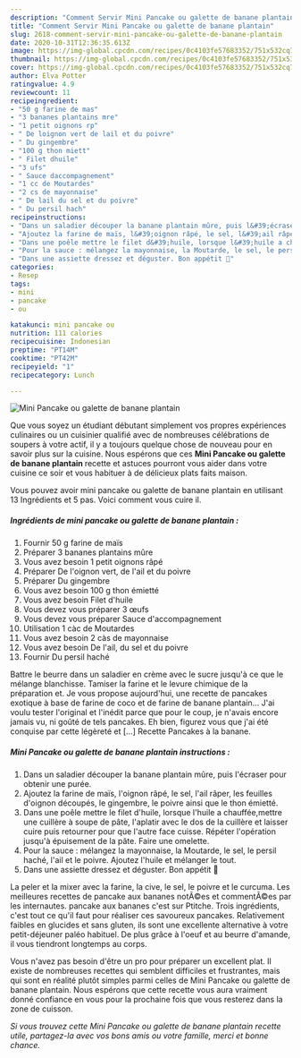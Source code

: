 ```yaml
---
description: "Comment Servir Mini Pancake ou galette de banane plantain"
title: "Comment Servir Mini Pancake ou galette de banane plantain"
slug: 2618-comment-servir-mini-pancake-ou-galette-de-banane-plantain
date: 2020-10-31T12:36:35.613Z
image: https://img-global.cpcdn.com/recipes/0c4103fe57683352/751x532cq70/mini-pancake-ou-galette-de-banane-plantain-photo-principale-de-la-recette.jpg
thumbnail: https://img-global.cpcdn.com/recipes/0c4103fe57683352/751x532cq70/mini-pancake-ou-galette-de-banane-plantain-photo-principale-de-la-recette.jpg
cover: https://img-global.cpcdn.com/recipes/0c4103fe57683352/751x532cq70/mini-pancake-ou-galette-de-banane-plantain-photo-principale-de-la-recette.jpg
author: Elva Potter
ratingvalue: 4.9
reviewcount: 11
recipeingredient:
- "50 g farine de mas"
- "3 bananes plantains mre"
- "1 petit oignons rp"
- " De loignon vert de lail et du poivre"
- " Du gingembre"
- "100 g thon miett"
- " Filet dhuile"
- "3 ufs"
- " Sauce daccompagnement"
- "1 cc de Moutardes"
- "2 cs de mayonnaise"
- " De lail du sel et du poivre"
- " Du persil hach"
recipeinstructions:
- "Dans un saladier découper la banane plantain mûre, puis l&#39;écraser pour obtenir une purée."
- "Ajoutez la farine de maïs, l&#39;oignon râpé, le sel, l&#39;ail râper, les feuilles d&#39;oignon découpés, le gingembre, le poivre ainsi que le thon émietté."
- "Dans une poêle mettre le filet d&#39;huile, lorsque l&#39;huile a chauffée,mettre une cuillère à soupe de pâte, l&#39;aplatir avec le dos de la cuillère et laisser cuire puis retourner pour que l&#39;autre face cuisse. Répéter l&#39;opération jusqu&#39;à épuisement de la pâte. Faire une omelette."
- "Pour la sauce : mélangez la mayonnaise, la Moutarde, le sel, le persil haché, l&#39;ail et le poivre. Ajoutez l&#39;huile et mélanger le tout."
- "Dans une assiette dressez et déguster. Bon appétit 🤗"
categories:
- Resep
tags:
- mini
- pancake
- ou

katakunci: mini pancake ou 
nutrition: 111 calories
recipecuisine: Indonesian
preptime: "PT14M"
cooktime: "PT42M"
recipeyield: "1"
recipecategory: Lunch

---
```



![Mini Pancake ou galette de banane plantain](https://img-global.cpcdn.com/recipes/0c4103fe57683352/751x532cq70/mini-pancake-ou-galette-de-banane-plantain-photo-principale-de-la-recette.jpg)

Que vous soyez un étudiant débutant simplement vos propres expériences culinaires ou un cuisinier qualifié avec de nombreuses célébrations de soupers à votre actif, il y a toujours quelque chose de nouveau pour en savoir plus sur la cuisine. Nous espérons que ces <strong> Mini Pancake ou galette de banane plantain </strong> recette et astuces pourront vous aider dans votre cuisine ce soir et vous habituer à de délicieux plats faits maison.

<!--inarticleads1-->

Vous pouvez avoir mini pancake ou galette de banane plantain en utilisant 13 Ingrédients et 5 pas. Voici comment vous cuire il.

##### Ingrédients de mini pancake ou galette de banane plantain :

1. Fournir 50 g farine de maïs
1. Préparer 3 bananes plantains mûre
1. Vous avez besoin 1 petit oignons râpé
1. Préparer  De l&#39;oignon vert, de l&#39;ail et du poivre
1. Préparer  Du gingembre
1. Vous avez besoin 100 g thon émietté
1. Vous avez besoin  Filet d&#39;huile
1. Vous devez vous préparer 3 œufs
1. Vous devez vous préparer  Sauce d&#39;accompagnement
1. Utilisation 1 càc de Moutardes
1. Vous avez besoin 2 càs de mayonnaise
1. Vous avez besoin  De l&#39;ail, du sel et du poivre
1. Fournir  Du persil haché


Battre le beurre dans un saladier en crème avec le sucre jusqu&#39;à ce que le mélange blanchisse. Tamiser la farine et le levure chimique de la préparation et. Je vous propose aujourd&#39;hui, une recette de pancakes exotique à base de farine de coco et de farine de banane plantain… J&#39;ai voulu tester l&#39;original et l&#39;inédit parce que pour le coup, je n&#39;avais encore jamais vu, ni goûté de tels pancakes. Eh bien, figurez vous que j&#39;ai été conquise par cette légèreté et […] Recette Pancakes à la banane. 

<!--inarticleads2-->

##### Mini Pancake ou galette de banane plantain instructions :

1. Dans un saladier découper la banane plantain mûre, puis l&#39;écraser pour obtenir une purée.
1. Ajoutez la farine de maïs, l&#39;oignon râpé, le sel, l&#39;ail râper, les feuilles d&#39;oignon découpés, le gingembre, le poivre ainsi que le thon émietté.
1. Dans une poêle mettre le filet d&#39;huile, lorsque l&#39;huile a chauffée,mettre une cuillère à soupe de pâte, l&#39;aplatir avec le dos de la cuillère et laisser cuire puis retourner pour que l&#39;autre face cuisse. Répéter l&#39;opération jusqu&#39;à épuisement de la pâte. Faire une omelette.
1. Pour la sauce : mélangez la mayonnaise, la Moutarde, le sel, le persil haché, l&#39;ail et le poivre. Ajoutez l&#39;huile et mélanger le tout.
1. Dans une assiette dressez et déguster. Bon appétit 🤗


La peler et la mixer avec la farine, la cive, le sel, le poivre et le curcuma. Les meilleures recettes de pancake aux bananes notÃ©es et commentÃ©es par les internautes. pancake aux bananes c&#39;est sur Ptitche. Trois ingrédients, c&#39;est tout ce qu&#39;il faut pour réaliser ces savoureux pancakes. Relativement faibles en glucides et sans gluten, ils sont une excellente alternative à votre petit-déjeuner paléo habituel. De plus grâce à l&#39;oeuf et au beurre d&#39;amande, il vous tiendront longtemps au corps. 

<!--inarticleads1-->

<p>
Vous n'avez pas besoin d'être un pro pour préparer un excellent plat. Il existe de nombreuses recettes qui semblent difficiles et frustrantes, mais qui sont en réalité plutôt simples parmi celles de Mini Pancake ou galette de banane plantain. Nous espérons que cette recette vous aura vraiment donné confiance en vous pour la prochaine fois que vous resterez dans la zone de cuisson.
</p>

<p>
<i>Si vous trouvez cette Mini Pancake ou galette de banane plantain recette utile, partagez-la avec vos bons amis ou votre famille, merci et bonne chance.</i>
</p>
